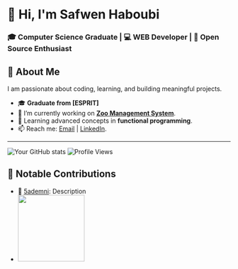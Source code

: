 # 👋 Hi, I'm Safwen Haboubi  
### 🎓 Computer Science Graduate | 💻 WEB Developer | 🌟 Open Source Enthusiast  


## 🌟 About Me  

I am passionate about coding, learning, and building meaningful projects.  

- 🎓 **Graduate from [ESPRIT]**  
- 🔭 I’m currently working on [**Zoo Management System**](https://github.com/safweeen/safwenJAVA-Bar).  
- 🌱 Learning advanced concepts in **functional programming**.  
- 📫 Reach me: [Email](mailto:safwen.haboubi@esprit.tn) | [LinkedIn](https://linkedin.com/in/safwen).  

---
![Your GitHub stats](https://github-readme-stats.vercel.app/api?username=YourUsername&show_icons=true&theme=radical)
![Profile Views](https://komarev.com/ghpvc/?username=YourUsername&color=blue)
## 🚀 Notable Contributions

- 🌟 [5ademni]([(https://github.com/5ademni/projet-web-2A)): Description
- <img src="https://avatars.githubusercontent.com/u/YourUserID?v=4" width="150" />

